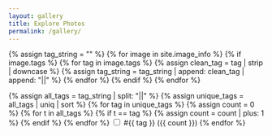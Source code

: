 ```yaml
---
layout: gallery
title: Explore Photos
permalink: /gallery/
---
```


{% assign tag_string = "" %}
{% for image in site.image_info %}
  {% if image.tags %}
    {% for tag in image.tags %}
      {% assign clean_tag = tag | strip | downcase %}
      {% assign tag_string = tag_string | append: clean_tag | append: "||" %}
    {% endfor %}
  {% endif %}
{% endfor %}

{% assign all_tags = tag_string | split: "||" %}
{% assign unique_tags = all_tags | uniq | sort %}
{% for tag in unique_tags %}
  {% assign count = 0 %}
  {% for t in all_tags %}
    {% if t == tag %}
      {% assign count = count | plus: 1 %}
    {% endif %}
  {% endfor %}
  <label>
    <input type="checkbox" name="tag" value="{{ tag }}">
    #{{ tag }} ({{ count }})
  </label>
{% endfor %}

